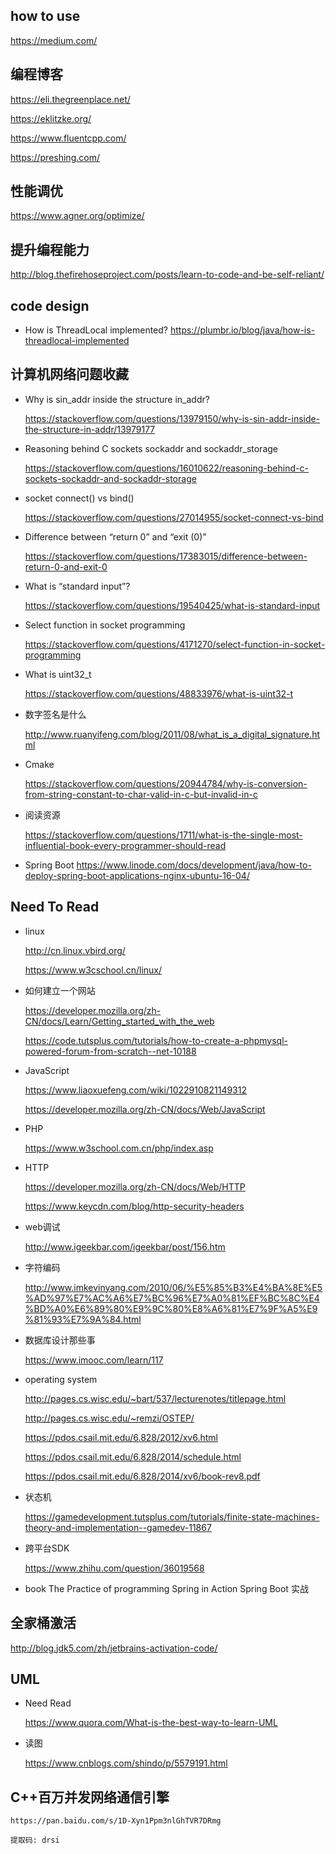 ## how to use

https://medium.com/

## 编程博客

https://eli.thegreenplace.net/

https://eklitzke.org/

https://www.fluentcpp.com/

https://preshing.com/

## 性能调优

https://www.agner.org/optimize/

## 提升编程能力

http://blog.thefirehoseproject.com/posts/learn-to-code-and-be-self-reliant/


## code design

- How is ThreadLocal implemented?
    https://plumbr.io/blog/java/how-is-threadlocal-implemented

## 计算机网络问题收藏
- Why is sin_addr inside the structure in_addr?

    https://stackoverflow.com/questions/13979150/why-is-sin-addr-inside-the-structure-in-addr/13979177

- Reasoning behind C sockets sockaddr and sockaddr_storage

    https://stackoverflow.com/questions/16010622/reasoning-behind-c-sockets-sockaddr-and-sockaddr-storage

- socket connect() vs bind()

    https://stackoverflow.com/questions/27014955/socket-connect-vs-bind

- Difference between “return 0” and “exit (0)”

    https://stackoverflow.com/questions/17383015/difference-between-return-0-and-exit-0

- What is “standard input”?

    https://stackoverflow.com/questions/19540425/what-is-standard-input

- Select function in socket programming

    https://stackoverflow.com/questions/4171270/select-function-in-socket-programming

- What is uint32_t

    https://stackoverflow.com/questions/48833976/what-is-uint32-t

- 数字签名是什么

    http://www.ruanyifeng.com/blog/2011/08/what_is_a_digital_signature.html

- Cmake

    https://stackoverflow.com/questions/20944784/why-is-conversion-from-string-constant-to-char-valid-in-c-but-invalid-in-c

-  阅读资源

    https://stackoverflow.com/questions/1711/what-is-the-single-most-influential-book-every-programmer-should-read

- Spring Boot
  https://www.linode.com/docs/development/java/how-to-deploy-spring-boot-applications-nginx-ubuntu-16-04/

## Need To Read
- linux

  http://cn.linux.vbird.org/

  https://www.w3cschool.cn/linux/

- 如何建立一个网站

    https://developer.mozilla.org/zh-CN/docs/Learn/Getting_started_with_the_web

    https://code.tutsplus.com/tutorials/how-to-create-a-phpmysql-powered-forum-from-scratch--net-10188

- JavaScript

    https://www.liaoxuefeng.com/wiki/1022910821149312

    https://developer.mozilla.org/zh-CN/docs/Web/JavaScript

- PHP

    https://www.w3school.com.cn/php/index.asp

- HTTP

    https://developer.mozilla.org/zh-CN/docs/Web/HTTP

    https://www.keycdn.com/blog/http-security-headers

- web调试

    http://www.igeekbar.com/igeekbar/post/156.htm

- 字符编码

  http://www.imkevinyang.com/2010/06/%E5%85%B3%E4%BA%8E%E5%AD%97%E7%AC%A6%E7%BC%96%E7%A0%81%EF%BC%8C%E4%BD%A0%E6%89%80%E9%9C%80%E8%A6%81%E7%9F%A5%E9%81%93%E7%9A%84.html

- 数据库设计那些事

	https://www.imooc.com/learn/117

- operating system

  http://pages.cs.wisc.edu/~bart/537/lecturenotes/titlepage.html

  http://pages.cs.wisc.edu/~remzi/OSTEP/

  https://pdos.csail.mit.edu/6.828/2012/xv6.html

  https://pdos.csail.mit.edu/6.828/2014/schedule.html

  https://pdos.csail.mit.edu/6.828/2014/xv6/book-rev8.pdf

- 状态机

    https://gamedevelopment.tutsplus.com/tutorials/finite-state-machines-theory-and-implementation--gamedev-11867

- 跨平台SDK

    https://www.zhihu.com/question/36019568

- book
    The Practice of programming
    Spring in Action
    Spring Boot 实战

## 全家桶激活

  http://blog.jdk5.com/zh/jetbrains-activation-code/

## UML

- Need Read

    https://www.quora.com/What-is-the-best-way-to-learn-UML

- 读图

    https://www.cnblogs.com/shindo/p/5579191.html

## C++百万并发网络通信引擎

    https://pan.baidu.com/s/1D-Xyn1Ppm3nlGhTVR7DRmg

    提取码: drsi
